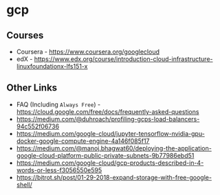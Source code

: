 # gcp

## Courses
- Coursera - https://www.coursera.org/googlecloud
- edX - https://www.edx.org/course/introduction-cloud-infrastructure-linuxfoundationx-lfs151-x

## Other Links
- FAQ (Including `Always Free`) - https://cloud.google.com/free/docs/frequently-asked-questions
- https://medium.com/@duhroach/profiling-gcps-load-balancers-94c552f06736
- https://medium.com/google-cloud/jupyter-tensorflow-nvidia-gpu-docker-google-compute-engine-4a146f085f17
- https://medium.com/@manoj.bhagwat60/deploying-the-application-google-cloud-platform-public-private-subnets-9b77986ebd51
- https://medium.com/google-cloud/gcp-products-described-in-4-words-or-less-f3056550e595
- https://bitrot.sh/post/01-29-2018-expand-storage-with-free-google-shell/
